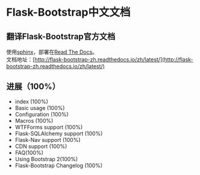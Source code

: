 # Flask-Bootstrap中文文档  
## 翻译Flask-Bootstrap官方文档  
使用[sphinx](http://www.sphinx-doc.org/en/stable/)，部署在[Read The Docs](https://docs.readthedocs.io/en/latest/index.html)。  
文档地址：[http://flask-bootstrap-zh.readthedocs.io/zh/latest/](http://flask-bootstrap-zh.readthedocs.io/zh/latest/)

## 进展（100%）
* index (100%)
* Basic usage (100%)
* Configuration (100%)
* Macros (100%)
* WTFForms support (100%)
* Flask-SQLAlchemy support (100%)
* Flask-Nav support (100%)
* CDN support (100%)
* FAQ(100%)
* Using Bootstrap 2(100%)
* Flask-Bootstrap Changelog (100%)

